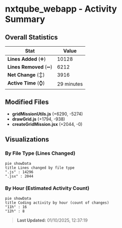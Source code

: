 # nxtqube_webapp - Activity Summary 

## Overall Statistics

| Stat                   | Value                                                             |
| ---------------------- | ----------------------------------------------------------------- |
| **Lines Added** (➕)   | 10128                                          |
| **Lines Removed** (➖) | 6212                                        |
| **Net Change** (↕)    | 3916                |
| **Active Time** (⌚)   | 29 minutes |


## Modified Files
- **gridMissionUtils.js** (+6290, -5274)
- **drawGrid.js** (+1794, -938)
- **createGridMission.jsx** (+2044, -0)

## Visualizations

### By File Type (Lines Changed)

```mermaid
pie showData
title Lines changed by file type
".js" : 14296
".jsx" : 2044
```

### By Hour (Estimated Activity Count)

```mermaid
pie showData
title Coding activity by hour (count of changes)
"11h" : 16
"12h" : 8
```


> **Last Updated:** 01/10/2025, 12:37:19